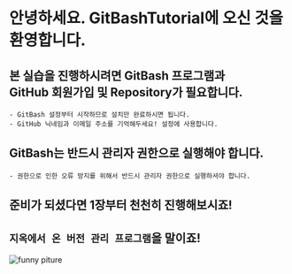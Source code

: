 # 안녕하세요. GitBashTutorial에 오신 것을 환영합니다.

## 본 실습을 진행하시려면 GitBash 프로그램과 </br>GitHub 회원가입 및 Repository가 필요합니다.

    - GitBash 설정부터 시작하므로 설치만 완료하시면 됩니다.
    - GitHub 닉네임과 이메일 주소를 기억해두세요! 설정에 사용합니다.

## GitBash는 반드시 관리자 권한으로 실행해야 합니다.

    - 권한으로 인한 오류 방지를 위해서 반드시 관리자 권한으로 실행하셔야 합니다.

## 준비가 되셨다면 1장부터 천천히 진행해보시죠!

## `지옥에서 온 버전 관리 프로그램`을 말이죠!

<img src="GitBashTutorials\images\haha.png" alt="funny piture">
